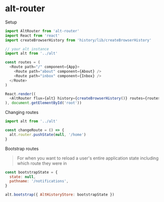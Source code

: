 # alt-router

Setup

```js
import AltRouter from 'alt-router'
import React from 'react'
import createBrowserHistory from 'history/lib/createBrowserHistory'

// your alt instance
import alt from '../alt'

const routes = (
  <Route path="/" component={App}>
    <Route path="about" component={About} />
    <Route path="inbox" component={Inbox} />
  </Route>
)

React.render((
  <AltRouter flux={alt} history={createBrowserHistory()} routes={routes} />
), document.getElementById('root'))
```

Changing routes

```js
import alt from '../alt'

const changeRoute = () => {
  alt.router.pushState(null, '/home')
}
```

Bootstrap routes

> For when you want to reload a user's entire application state including which route they were in

```js
const bootstrapState = {
  state: null,
  pathname: '/notifications',
}

alt.bootstrap({ AltHistoryStore: bootstrapState })
```
